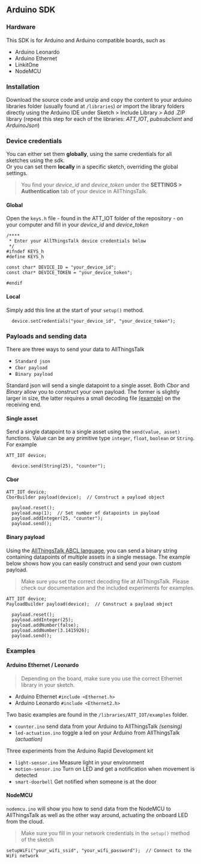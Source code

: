 Arduino SDK
---

### Hardware

This SDK is for Arduino and Arduino compatible boards, such as
- Arduino Leonardo
- Arduino Ethernet
- LinkitOne
- NodeMCU

### Installation

Download the source code and unzip and copy the content to your arduino libraries folder (usually found at `/libraries`) _or_ import the library folders directly using the Arduino IDE under Sketch > Include Library > Add .ZIP library (repeat this step for each of the libraries: *ATT_IOT*, *pubsubclient* and _ArduinoJson_)

### Device credentials

You can either set them **globally**, using the same credentials for all sketches using the sdk.<br>
Or you can set them **locally** in a specific sketch, overriding the global settings.

> You find your *device_id* and *device_token* under the **SETTINGS > Authentication** tab of your device in AllThingsTalk.

#### Global

Open the `keys.h` file - found in the ATT_IOT folder of the repository - on your computer and fill in your *device_id* and *device_token*

```
/****
 * Enter your AllThingsTalk device credentials below
 */
#ifndef KEYS_h
#define KEYS_h

const char* DEVICE_ID = "your_device_id";
const char* DEVICE_TOKEN = "your_device_token";

#endif
```

#### Local

Simply add this line at the start of your `setup()` method.

```
  device.setCredentials("your_device_id", "your_device_token");
```

### Payloads and sending data

There are three ways to send your data to AllThingsTalk

* `Standard json`
* `Cbor payload`
* `Binary payload`

Standard json will send a single datapoint to a single asset. Both _Cbor_ and _Binary_ allow you to construct your own payload. The former is slightly larger in size, the latter requires a small decoding file [(example)](https://github.com/allthingstalk/arduino-nbiot-sdk/blob/master/examples/counter/nbiot-counter-payload-definition.json) on the receiving end.

#### Single asset

Send a single datapoint to a single asset using the `send(value, asset)` functions. Value can be any primitive type `integer`, `float`, `boolean` or `String`. For example

```
ATT_IOT device;
```
```
  device.send(String(25), "counter");
```

#### Cbor

```
ATT_IOT device;
CborBuilder payload(device);  // Construct a payload object
```
```
  payload.reset();
  payload.map(1);  // Set number of datapoints in payload
  payload.addInteger(25, "counter");
  payload.send();
```

#### Binary payload

Using the [AllThingsTalk ABCL language](http://docs.allthingstalk.com/developers/custom-payload-conversion/), you can send a binary string containing datapoints of multiple assets in a single message. The example below shows how you can easily construct and send your own custom payload.

> Make sure you set the correct decoding file at AllThingsTalk. Please check our documentation and the included experiments for examples.

```
ATT_IOT device;
PayloadBuilder payload(device);  // Construct a payload object
```
```
  payload.reset();
  payload.addInteger(25);
  payload.addNumber(false);
  payload.addNumber(3.1415926);
  payload.send();
```

### Examples

#### Arduino Ethernet / Leonardo

> Depending on the board, make sure you use the correct Ethernet library in your sketch.
* Arduino Ethernet `#include <Ethernet.h>`
* Arduino Leonardo `#include <Ethernet2.h>`

Two basic examples are found in the `/libraries/ATT_IOT/examples` folder.
* `counter.ino` send data from your Arduino to AllThingsTalk _(sensing)_
* `led-actuation.ino` toggle a led on your Arduino from AllThingsTalk _(actuation)_

Three experiments from the Arduino Rapid Development kit
* `light-sensor.ino` Measure light in your environment
* `motion-sensor.ino` Turn on LED and get a notification when movement is detected
* `smart-doorbell` Get notified when someone is at the door

#### NodeMCU

`nodemcu.ino` will show you how to send data from the NodeMCU to AllThingsTalk as well as the other way around, actuating the onboard LED from the cloud.

> Make sure you fill in your network credentials in the `setup()` method of the sketch
```
setupWiFi("your_wifi_ssid", "your_wifi_password");  // Connect to the WiFi network
```